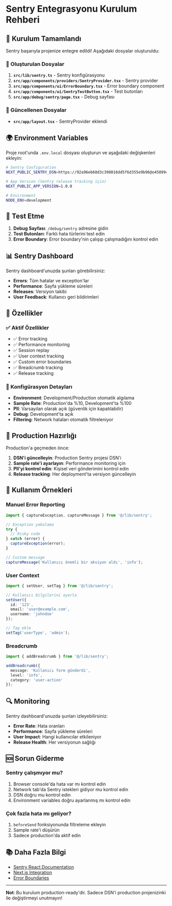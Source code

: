 # Sentry Entegrasyonu Kurulum Rehberi

## 🚀 Kurulum Tamamlandı

Sentry başarıyla projenize entegre edildi! Aşağıdaki dosyalar oluşturuldu:

### 📁 Oluşturulan Dosyalar

1. **`src/lib/sentry.ts`** - Sentry konfigürasyonu
2. **`src/app/components/providers/SentryProvider.tsx`** - Sentry provider
3. **`src/app/components/ui/ErrorBoundary.tsx`** - Error boundary component
4. **`src/app/components/ui/SentryTestButton.tsx`** - Test butonları
5. **`src/app/debug/sentry/page.tsx`** - Debug sayfası

### 🔧 Güncellenen Dosyalar

- **`src/app/layout.tsx`** - SentryProvider eklendi

## 🌍 Environment Variables

Proje root'unda `.env.local` dosyası oluşturun ve aşağıdaki değişkenleri ekleyin:

```bash
# Sentry Configuration
NEXT_PUBLIC_SENTRY_DSN=https://92a96eb68d3c398016dd5f6d355e9b96@o4509943321001984.ingest.de.sentry.io/4509943356850256

# App Version (Sentry release tracking için)
NEXT_PUBLIC_APP_VERSION=1.0.0

# Environment
NODE_ENV=development
```

## 🧪 Test Etme

1. **Debug Sayfası**: `/debug/sentry` adresine gidin
2. **Test Butonları**: Farklı hata türlerini test edin
3. **Error Boundary**: Error boundary'nin çalışıp çalışmadığını kontrol edin

## 📊 Sentry Dashboard

Sentry dashboard'unuzda şunları görebilirsiniz:

- **Errors**: Tüm hatalar ve exception'lar
- **Performance**: Sayfa yükleme süreleri
- **Releases**: Versiyon takibi
- **User Feedback**: Kullanıcı geri bildirimleri

## 🎯 Özellikler

### ✅ Aktif Özellikler

- ✅ Error tracking
- ✅ Performance monitoring
- ✅ Session replay
- ✅ User context tracking
- ✅ Custom error boundaries
- ✅ Breadcrumb tracking
- ✅ Release tracking

### 🔧 Konfigürasyon Detayları

- **Environment**: Development/Production otomatik algılama
- **Sample Rate**: Production'da %10, Development'ta %100
- **PII**: Varsayılan olarak açık (güvenlik için kapatılabilir)
- **Debug**: Development'ta açık
- **Filtering**: Network hataları otomatik filtreleniyor

## 🚨 Production Hazırlığı

Production'a geçmeden önce:

1. **DSN'i güncelleyin**: Production Sentry projesi DSN'i
2. **Sample rate'i ayarlayın**: Performance monitoring için
3. **PII'yi kontrol edin**: Kişisel veri gönderimini kontrol edin
4. **Release tracking**: Her deployment'ta versiyon güncelleyin

## 📝 Kullanım Örnekleri

### Manuel Error Reporting

```typescript
import { captureException, captureMessage } from '@/lib/sentry';

// Exception yakalama
try {
  // Risky code
} catch (error) {
  captureException(error);
}

// Custom message
captureMessage('Kullanıcı önemli bir aksiyon aldı', 'info');
```

### User Context

```typescript
import { setUser, setTag } from '@/lib/sentry';

// Kullanıcı bilgilerini ayarla
setUser({
  id: '123',
  email: 'user@example.com',
  username: 'johndoe'
});

// Tag ekle
setTag('userType', 'admin');
```

### Breadcrumb

```typescript
import { addBreadcrumb } from '@/lib/sentry';

addBreadcrumb({
  message: 'Kullanıcı form gönderdi',
  level: 'info',
  category: 'user-action'
});
```

## 🔍 Monitoring

Sentry dashboard'unuzda şunları izleyebilirsiniz:

- **Error Rate**: Hata oranları
- **Performance**: Sayfa yükleme süreleri
- **User Impact**: Hangi kullanıcılar etkileniyor
- **Release Health**: Her versiyonun sağlığı

## 🆘 Sorun Giderme

### Sentry çalışmıyor mu?

1. Browser console'da hata var mı kontrol edin
2. Network tab'da Sentry istekleri gidiyor mu kontrol edin
3. DSN doğru mu kontrol edin
4. Environment variables doğru ayarlanmış mı kontrol edin

### Çok fazla hata mı geliyor?

1. `beforeSend` fonksiyonunda filtreleme ekleyin
2. Sample rate'i düşürün
3. Sadece production'da aktif edin

## 📚 Daha Fazla Bilgi

- [Sentry React Documentation](https://docs.sentry.io/platforms/javascript/guides/react/)
- [Next.js Integration](https://docs.sentry.io/platforms/javascript/guides/nextjs/)
- [Error Boundaries](https://docs.sentry.io/platforms/javascript/guides/react/features/error-boundary/)

---

**Not**: Bu kurulum production-ready'dir. Sadece DSN'i production projenizinki ile değiştirmeyi unutmayın!


